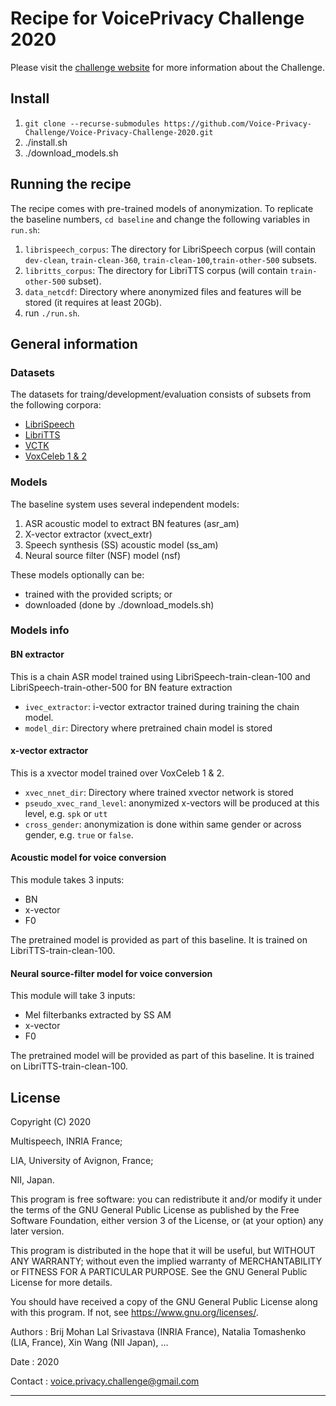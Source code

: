 # Recipe for VoicePrivacy Challenge 2020

Please visit the [challenge website](https://www.voiceprivacychallenge.org/) for more information about the Challenge.


## Install

1. `git clone --recurse-submodules https://github.com/Voice-Privacy-Challenge/Voice-Privacy-Challenge-2020.git`
2. ./install.sh
3. ./download_models.sh

## Running the recipe

The recipe comes with pre-trained models of anonymization. To replicate the baseline numbers, `cd baseline` and change the following variables in `run.sh`:

1. `librispeech_corpus`: The directory for LibriSpeech corpus (will contain `dev-clean`, `train-clean-360`, `train-clean-100`,`train-other-500` subsets.
2. `libritts_corpus`: The directory for LibriTTS corpus (will contain `train-other-500` subset).
3. `data_netcdf`: Directory where anonymized files and features will be stored (it requires at least 20Gb).
4. run `./run.sh`.


## General information

### Datasets

The datasets for traing/development/evaluation consists of subsets from the following corpora:
* [LibriSpeech](http://www.openslr.org/12/)
* [LibriTTS](http://www.openslr.org/60/)
* [VCTK](https://datashare.is.ed.ac.uk/handle/10283/3443)
* [VoxCeleb 1 & 2](http://www.robots.ox.ac.uk/~vgg/data/voxceleb/)


### Models

The baseline system uses several independent models:
1. ASR acoustic model to extract BN features (asr_am)
2. X-vector extractor (xvect_extr)
3. Speech synthesis (SS) acoustic model (ss_am)
4. Neural source filter (NSF) model (nsf)

These models optionally can be:
*  trained with the provided scripts;
or
* downloaded (done by ./download_models.sh)



    
### Models info

#### BN extractor

This is a chain ASR model trained using LibriSpeech-train-clean-100 and LibriSpeech-train-other-500 for BN feature extraction

- `ivec_extractor`: i-vector extractor trained during training the chain model.
- `model_dir`: Directory where pretrained chain model is stored


#### x-vector extractor

This is a xvector model trained over VoxCeleb 1 & 2.

- `xvec_nnet_dir`: Directory where trained xvector network is stored
- `pseudo_xvec_rand_level`: anonymized x-vectors will be produced at this level, e.g. `spk` or `utt`
- `cross_gender`: anonymization is done within same gender or across gender, e.g. `true` or `false`.


#### Acoustic model for voice conversion

This module takes 3 inputs: 
- BN
- x-vector
- F0

The pretrained model is provided as part of this baseline. It is trained on LibriTTS-train-clean-100.


#### Neural source-filter model for voice conversion

This module will take 3 inputs: 
- Mel filterbanks extracted by SS AM
- x-vector
- F0

The pretrained model will be provided as part of this baseline. It is trained on LibriTTS-train-clean-100.


 

## License

Copyright (C) 2020

Multispeech, INRIA France; 

LIA, University of Avignon, France;

NII, Japan.

This program is free software: you can redistribute it and/or modify
it under the terms of the GNU General Public License as published by
the Free Software Foundation, either version 3 of the License, or
(at your option) any later version.

This program is distributed in the hope that it will be useful,
but WITHOUT ANY WARRANTY; without even the implied warranty of
MERCHANTABILITY or FITNESS FOR A PARTICULAR PURPOSE. See the
GNU General Public License for more details.

You should have received a copy of the GNU General Public License
along with this program. If not, see <https://www.gnu.org/licenses/>.

Authors : Brij Mohan Lal Srivastava (INRIA France), Natalia Tomashenko (LIA, France), Xin Wang (NII Japan), ...

Date : 2020

Contact : voice.privacy.challenge@gmail.com

---------------------------------------------------------------------------
